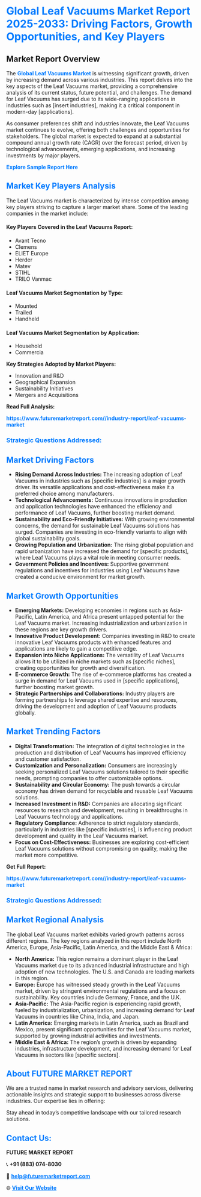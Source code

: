 <h1 style="color: #007BFF;">Global Leaf Vacuums Market Report 2025-2033: Driving Factors, Growth Opportunities, and Key Players</h1>

<section id="overview">
<h2>Market Report Overview</h2>
<p>The <a href="https://www.futuremarketreport.com//industry-report/leaf-vacuums-market" style="color: #007BFF; text-decoration: none;"><strong>Global Leaf Vacuums Market</strong></a> is witnessing significant growth, driven by increasing demand across various industries. This report delves into the key aspects of the Leaf Vacuums market, providing a comprehensive analysis of its current status, future potential, and challenges. The demand for Leaf Vacuums has surged due to its wide-ranging applications in industries such as [insert industries], making it a critical component in modern-day [applications].</p>
<p>As consumer preferences shift and industries innovate, the Leaf Vacuums market continues to evolve, offering both challenges and opportunities for stakeholders. The global market is expected to expand at a substantial compound annual growth rate (CAGR) over the forecast period, driven by technological advancements, emerging applications, and increasing investments by major players.</p>
</section>

<section id="overview">
<p><a href="https://www.futuremarketreport.com//request-sample/reportId=48430" style="color: #007BFF; text-decoration: none;"><strong>Explore Sample Report Here</strong></a></p>
</section>

<section id="key-players">
<h2 style="color: #007BFF;">Market Key Players Analysis</h2>
<p>The Leaf Vacuums market is characterized by intense competition among key players striving to capture a larger market share. Some of the leading companies in the market include:</p>
<h4>Key Players Covered in the Leaf Vacuums Report:</h4>
<ul><li>Avant Tecno</li><li>Clemens</li><li>ELIET Europe</li><li>Herder</li><li>Matev</li><li>STIHL</li><li>TRILO Vanmac</li></ul>
<h4>Leaf Vacuums Market Segmentation by Type:</h4>
<ul><li>Mounted</li><li>Trailed</li><li>Handheld</li></ul>

<h4>Leaf Vacuums Market Segmentation by Application:</h4>
<ul><li>Household</li><li>Commercia</li></ul>
<p><strong>Key Strategies Adopted by Market Players:</strong></p>
<ul>
<li>Innovation and R&D</li>
<li>Geographical Expansion</li>
<li>Sustainability Initiatives</li>
<li>Mergers and Acquisitions</li>
</ul>
</section>

<section>
<p><strong>Read Full Analysis: </strong></p><a href="https://www.futuremarketreport.com//industry-report/leaf-vacuums-market" style="color: #007BFF; text-decoration: none;"><strong>https://www.futuremarketreport.com//industry-report/leaf-vacuums-market</strong></a>
<h3 style="color: #007BFF;">Strategic Questions Addressed:</h3>
</section>

<section id="driving-factors">
<h2 style="color: #007BFF;">Market Driving Factors</h2>
<ul>
<li><strong>Rising Demand Across Industries:</strong> The increasing adoption of Leaf Vacuums in industries such as [specific industries] is a major growth driver. Its versatile applications and cost-effectiveness make it a preferred choice among manufacturers.</li>
<li><strong>Technological Advancements:</strong> Continuous innovations in production and application technologies have enhanced the efficiency and performance of Leaf Vacuums, further boosting market demand.</li>
<li><strong>Sustainability and Eco-Friendly Initiatives:</strong> With growing environmental concerns, the demand for sustainable Leaf Vacuums solutions has surged. Companies are investing in eco-friendly variants to align with global sustainability goals.</li>
<li><strong>Growing Population and Urbanization:</strong> The rising global population and rapid urbanization have increased the demand for [specific products], where Leaf Vacuums plays a vital role in meeting consumer needs.</li>
<li><strong>Government Policies and Incentives:</strong> Supportive government regulations and incentives for industries using Leaf Vacuums have created a conducive environment for market growth.</li>
</ul>
</section>

<section id="growth-opportunities">
<h2 style="color: #007BFF;">Market Growth Opportunities</h2>
<ul>
<li><strong>Emerging Markets:</strong> Developing economies in regions such as Asia-Pacific, Latin America, and Africa present untapped potential for the Leaf Vacuums market. Increasing industrialization and urbanization in these regions are key growth drivers.</li>
<li><strong>Innovative Product Development:</strong> Companies investing in R&D to create innovative Leaf Vacuums products with enhanced features and applications are likely to gain a competitive edge.</li>
<li><strong>Expansion into Niche Applications:</strong> The versatility of Leaf Vacuums allows it to be utilized in niche markets such as [specific niches], creating opportunities for growth and diversification.</li>
<li><strong>E-commerce Growth:</strong> The rise of e-commerce platforms has created a surge in demand for Leaf Vacuums used in [specific applications], further boosting market growth.</li>
<li><strong>Strategic Partnerships and Collaborations:</strong> Industry players are forming partnerships to leverage shared expertise and resources, driving the development and adoption of Leaf Vacuums products globally.</li>
</ul>
</section>

<section id="trending-factors">
<h2 style="color: #007BFF;">Market Trending Factors</h2>
<ul>
<li><strong>Digital Transformation:</strong> The integration of digital technologies in the production and distribution of Leaf Vacuums has improved efficiency and customer satisfaction.</li>
<li><strong>Customization and Personalization:</strong> Consumers are increasingly seeking personalized Leaf Vacuums solutions tailored to their specific needs, prompting companies to offer customizable options.</li>
<li><strong>Sustainability and Circular Economy:</strong> The push towards a circular economy has driven demand for recyclable and reusable Leaf Vacuums solutions.</li>
<li><strong>Increased Investment in R&D:</strong> Companies are allocating significant resources to research and development, resulting in breakthroughs in Leaf Vacuums technology and applications.</li>
<li><strong>Regulatory Compliance:</strong> Adherence to strict regulatory standards, particularly in industries like [specific industries], is influencing product development and quality in the Leaf Vacuums market.</li>
<li><strong>Focus on Cost-Effectiveness:</strong> Businesses are exploring cost-efficient Leaf Vacuums solutions without compromising on quality, making the market more competitive.</li>
</ul>
</section>

<section>
<p><strong>Get Full Report: </strong></p><a href="https://www.futuremarketreport.com//industry-report/leaf-vacuums-market" style="color: #007BFF; text-decoration: none;"><strong>https://www.futuremarketreport.com//industry-report/leaf-vacuums-market</strong></a>
<h3 style="color: #007BFF;">Strategic Questions Addressed:</h3>
</section>


<section id="regional-analysis">
<h2 style="color: #007BFF;">Market Regional Analysis</h2>
<p>The global Leaf Vacuums market exhibits varied growth patterns across different regions. The key regions analyzed in this report include North America, Europe, Asia-Pacific, Latin America, and the Middle East & Africa:</p>
<ul>
<li><strong>North America:</strong> This region remains a dominant player in the Leaf Vacuums market due to its advanced industrial infrastructure and high adoption of new technologies. The U.S. and Canada are leading markets in this region.</li>
<li><strong>Europe:</strong> Europe has witnessed steady growth in the Leaf Vacuums market, driven by stringent environmental regulations and a focus on sustainability. Key countries include Germany, France, and the U.K.</li>
<li><strong>Asia-Pacific:</strong> The Asia-Pacific region is experiencing rapid growth, fueled by industrialization, urbanization, and increasing demand for Leaf Vacuums in countries like China, India, and Japan.</li>
<li><strong>Latin America:</strong> Emerging markets in Latin America, such as Brazil and Mexico, present significant opportunities for the Leaf Vacuums market, supported by growing industrial activities and investments.</li>
<li><strong>Middle East & Africa:</strong> The region’s growth is driven by expanding industries, infrastructure development, and increasing demand for Leaf Vacuums in sectors like [specific sectors].</li>
</ul>
</section>

<footer>
<h2 style="color: #007BFF;">About FUTURE MARKET REPORT</h2>
<p>We are a trusted name in market research and advisory services, delivering actionable insights and strategic support to businesses across diverse industries. Our expertise lies in offering:</p>

<p>Stay ahead in today’s competitive landscape with our tailored research solutions.</p>

<h2 style="color: #007BFF;">Contact Us:</h2>
<p><strong>FUTURE MARKET REPORT</strong></p>
<p>📞 <strong>+91 (883) 074-8030</strong></p>
<p>📧 <strong><a href="mailto:help@futuremarketreport.com" style="color: #007BFF;">help@futuremarketreport.com</a></strong></p>
<p>🌐 <strong><a href="https://www.futuremarketreport.com/" style="color: #007BFF;">Visit Our Website</a></strong></p>
</footer>